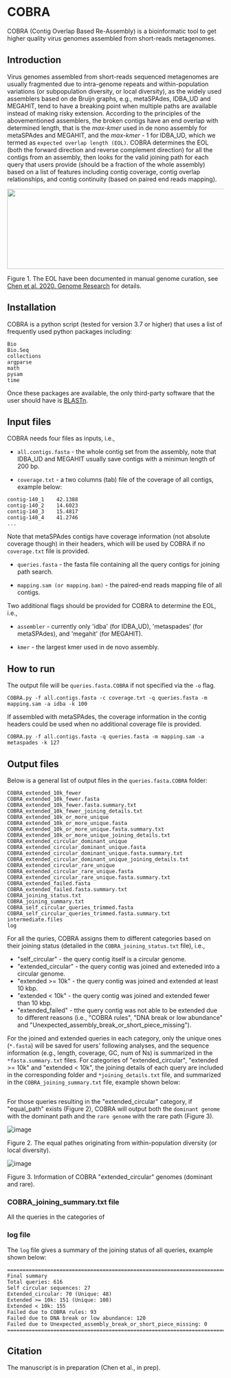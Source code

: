 # COBRA
COBRA (Contig Overlap Based Re-Assembly) is a bioinformatic tool to get higher quality virus genomes assembled from short-reads metagenomes.

## Introduction
Virus genomes assembled from short-reads sequenced metagenomes are usually fragmented due to intra-genome repeats and within-population variations (or subpopulation diversity, or local diversity), as the widely used assemblers based on de Bruijn graphs, e.g., metaSPAdes, IDBA_UD and MEGAHIT, tend to have a breaking point when multiple paths are available instead of making risky extension. According to the principles of the abovementioned assemblers, the broken contigs have an end overlap with determined length, that is the *max-kmer* used in de nono assembly for metaSPAdes and MEGAHIT, and the *max-kmer* - 1 for IDBA_UD, which we termed as ```expected overlap length (EOL)```. COBRA determines the EOL (both the forward direction and reverse complement direction) for all the contigs from an assembly, then looks for the valid joining path for each query that users provide (should be a fraction of the whole assembly) based on a list of features including contig coverage, contig overlap relationships, and contig continuity (based on paired end reads mapping).

<img src="https://user-images.githubusercontent.com/46725273/111421478-49768b00-86aa-11eb-8bea-9d4aa060a5e0.png" width="519" height="186">

Figure 1. The EOL have been documented in manual genome curation, see [Chen et al. 2020. Genome Research](https://genome.cshlp.org/content/30/3/315.short) for details.

## Installation
COBRA is a python script (tested for version 3.7 or higher) that uses a list of frequently used python packages including:
```
Bio
Bio.Seq
collections
argparse
math
pysam
time
```

Once these packages are available, the only third-party software that the user should have is [BLASTn](https://blast.ncbi.nlm.nih.gov/Blast.cgi?PAGE_TYPE=BlastDocs&DOC_TYPE=Download).

## Input files
COBRA needs four files as inputs, i.e., 

* ```all.contigs.fasta``` - the whole contig set from the assembly, note that IDBA_UD and MEGAHIT usually save contigs with a minimun length of 200 bp.

* ```coverage.txt``` - a two columns (tab) file of the coverage of all contigs, example below:

```contig-140_0    25.552
contig-140_1    42.1388
contig-140_2    14.6023
contig-140_3    15.4817
contig-140_4    41.2746
...
```
Note that metaSPAdes contigs have coverage information (not absolute coverage though) in their headers, which will be used by COBRA if no ```coverage.txt``` file is provided.

* ```queries.fasta``` - the fasta file containing all the query contigs for joining path search.

* ```mapping.sam (or mapping.bam)``` - the paired-end reads mapping file of all contigs.

Two additional flags should be provided for COBRA to determine the EOL, i.e.,

* ```assembler``` - currently only 'idba' (for IDBA_UD), 'metaspades' (for metaSPAdes), and 'megahit' (for MEGAHIT).

* ```kmer``` - the largest kmer used in de novo assembly.


## How to run

The output file will be ```queries.fasta.COBRA``` if not specified via the ```-o``` flag.

```
COBRA.py -f all.contigs.fasta -c coverage.txt -q queries.fasta -m mapping.sam -a idba -k 100
```

If assembled with metaSPAdes, the coverage information in the contig headers could be used when no additional coverage file is provided.

```
COBRA.py -f all.contigs.fasta -q queries.fasta -m mapping.sam -a metaspades -k 127
```

## Output files
Below is a general list of output files in the ```queries.fasta.COBRA``` folder:

```
COBRA_extended_10k_fewer
COBRA_extended_10k_fewer.fasta
COBRA_extended_10k_fewer.fasta.summary.txt
COBRA_extended_10k_fewer_joining_details.txt
COBRA_extended_10k_or_more_unique
COBRA_extended_10k_or_more_unique.fasta
COBRA_extended_10k_or_more_unique.fasta.summary.txt
COBRA_extended_10k_or_more_unique_joining_details.txt
COBRA_extended_circular_dominant_unique
COBRA_extended_circular_dominant_unique.fasta
COBRA_extended_circular_dominant_unique.fasta.summary.txt
COBRA_extended_circular_dominant_unique_joining_details.txt
COBRA_extended_circular_rare_unique
COBRA_extended_circular_rare_unique.fasta
COBRA_extended_circular_rare_unique.fasta.summary.txt
COBRA_extended_failed.fasta
COBRA_extended_failed.fasta.summary.txt
COBRA_joining_status.txt
COBRA_joining_summary.txt
COBRA_self_circular_queries_trimmed.fasta
COBRA_self_circular_queries_trimmed.fasta.summary.txt
intermediate.files
log
```

For all the quries, COBRA assigns them to different categories based on their joining status (detailed in the ```COBRA_joining_status.txt``` file), i.e.,

* "self_circular" - the query contig itself is a circular genome.
* "extended_circular" - the query contig was joined and exteneded into a circular genome.
* "extended >= 10k" - the query contig was joined and extended at least 10 kbp.
* "extended < 10k" - the query contig was joined and extended fewer than 10 kbp.
* "extended_failed" - tthe query contig was not able to be extended due to different reasons (i.e., "COBRA rules", "DNA break or low abundance" and "Unexpected_assembly_break_or_short_piece_missing"). 

For the joined and extended queries in each category, only the unique ones (```*.fasta```) will be saved for users' following analyses, and the sequence information (e.g., length, coverage, GC, num of Ns) is summarized in the ```*fasta.summary.txt``` files. For categories of "extended_circular", "extended >= 10k" and "extended < 10k", the joining details of each query are included in the corresponding folder and ```*joining_details.txt``` file, and summarized in the ```COBRA_joining_summary.txt``` file, example shown below:

```

```

For those queries resulting in the "extended_circular" category, if "equal_path" exists (Figure 2), COBRA will output both the ```dominant genome``` with the dominant path and the ```rare genome``` with the rare path (Figure 3).

![image](https://user-images.githubusercontent.com/46725273/111669292-e41eb900-87d3-11eb-8f23-b23b0b5cdb3c.png)

Figure 2. The equal pathes originating from within-population diversity (or local diversity).


![image](https://user-images.githubusercontent.com/46725273/111668676-390dff80-87d3-11eb-87e5-b16251f06b73.png)

Figure 3. Information of COBRA "extended_circular" genomes (dominant and rare).

### COBRA_joining_summary.txt file
All the queries in the categories of 

### log file
The ```log``` file gives a summary of the joining status of all queries, example shown below:

```
======================================================================================================================================================
Final summary
Total queries: 616
Self circular sequences: 27
Extended_circular: 70 (Unique: 48)
Extended >= 10k: 151 (Unique: 108)
Extended < 10k: 155
Failed due to COBRA rules: 93
Failed due to DNA break or low abundance: 120
Failed due to Unexpected_assembly_break_or_short_piece_missing: 0
======================================================================================================================================================
```

## Citation
The manuscript is in preparation (Chen et al., in prep).
